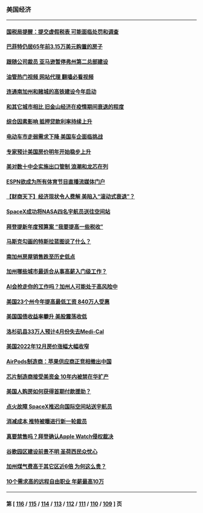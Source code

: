 ### 美国经济
---
#### [国税局提醒：提交虚假税表 可能面临处罚和调查](../../pages/ncid1078158/n13942936.md?03050445) 
#### [巴菲特仍居65年前3.15万美元购置的房子](../../pages/ncid1078158/n13942731.md?03050445) 
#### [跟随公司裁员 亚马逊暂停弗州第二总部建设](../../pages/ncid1078158/n13942665.md?03050445) 
#### [油管热门视频 网站代理 翻墙必看视频](http://138.2.39.72:81/youtube.html?epic-marker?03050445)
#### [连通南加州和赌城的高铁建设今年启动](../../pages/ncid1078158/n13942642.md?03050445) 
#### [和其它城市相比 旧金山经济在疫情期间衰退的程度](../../pages/ncid1078158/n13942218.md?03050445) 
#### [综合因素影响 抵押贷款利率持续上升](../../pages/ncid1078158/n13942175.md?03050445) 
#### [电动车市走弱需求下降 美国车企面临挑战](../../pages/ncid1078158/n13941949.md?03050445) 
#### [专家预计美国房价明年开始稳步上升](../../pages/ncid1078158/n13941809.md?03050445) 
#### [美对数十中企实施出口管制 浪潮和龙芯在列](../../pages/ncid1078158/n13941870.md?03050445) 
#### [ESPN欲成为所有体育节目直播流媒体门户](../../pages/ncid1078158/n13941891.md?03050445) 
#### [【财商天下】经济现状令人费解 美陷入“滚动式衰退”？](../../pages/ncid1078158/n13941807.md?03050445) 
#### [SpaceX成功将NASA四名宇航员送往空间站](../../pages/ncid1078158/n13941501.md?03050445) 
#### [拜登提新年度预算案 “我要提高一些税收”](../../pages/ncid1078158/n13941043.md?03050445) 
#### [马斯克勾画的特斯拉蓝图说了什么？](../../pages/ncid1078158/n13941025.md?03050445) 
#### [南加州房屋销售跌至历史低点](../../pages/ncid1078158/n13941074.md?03050445) 
#### [加州哪些城市最适合从事高薪入门级工作？](../../pages/ncid1078158/n13940510.md?03050445) 
#### [AI会抢走你的工作吗？加州人可能处于高风险中](../../pages/ncid1078158/n13940442.md?03050445) 
#### [美国23个州今年提高最低工资 840万人受惠](../../pages/ncid1078158/n13940409.md?03050445) 
#### [美国国债收益率攀升 美股震荡收低](../../pages/ncid1078158/n13940265.md?03050445) 
#### [洛杉矶县33万人预计4月份失去Medi-Cal](../../pages/ncid1078158/n13940341.md?03050445) 
#### [美国2022年12月房价涨幅大幅收窄](../../pages/ncid1078158/n13940231.md?03050445) 
#### [AirPods制造商：苹果供应商正竞相撤出中国](../../pages/ncid1078158/n13940125.md?03050445) 
#### [芯片制造商接受美资金 10年内被禁在华扩产](../../pages/ncid1078158/n13940080.md?03050445) 
#### [美国人购房如何获得首期付款援助？](../../pages/ncid1078158/n13939707.md?03050445) 
#### [点火故障 SpaceX推迟向国际空间站送宇航员](../../pages/ncid1078158/n13939487.md?03050445) 
#### [消减成本 推特被曝进行新一轮裁员](../../pages/ncid1078158/n13939475.md?03050445) 
#### [真要禁售吗？拜登确认Apple Watch侵权裁决](../../pages/ncid1078158/n13939225.md?03050445) 
#### [谷歌园区建设前景不明 圣荷西民众忧心](../../pages/ncid1078158/n13939148.md?03050445) 
#### [加州煤气费高于其它区近6倍 为何这么贵？](../../pages/ncid1078158/n13939111.md?03050445) 
#### [10个需求高的远程自由职业 年薪最高10万](../../pages/ncid1078158/n13933143.md?03050445) 

---
#### 第 [ [116](./116.md?03050445) / [115](./115.md?03050445) / [114](./114.md?03050445) / [113](./113.md?03050445) / [112](./112.md?03050445) / [111](./111.md?03050445) / [110](./110.md?03050445) / [109](./109.md?03050445) ] 页

